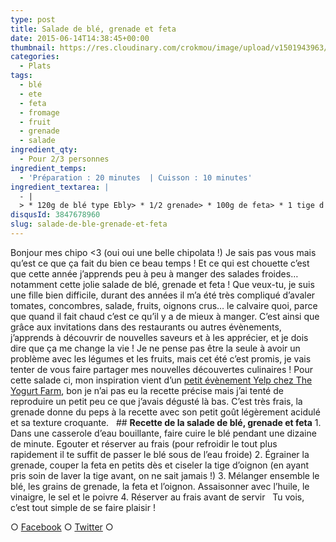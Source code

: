 ```yaml
---
type: post
title: Salade de blé, grenade et feta
date: 2015-06-14T14:38:45+00:00
thumbnail: https://res.cloudinary.com/crokmou/image/upload/v1501943963/recette-salade-bl---grenade-feta-crokmou-blog.jpg
categories: 
  - Plats
tags: 
  - blé
  - ete
  - feta
  - fromage
  - fruit
  - grenade
  - salade
ingredient_qty: 
  - Pour 2/3 personnes
ingredient_temps: 
  - 'Préparation : 20 minutes  | Cuisson : 10 minutes'
ingredient_textarea: |
  - |
  > * 120g de blé type Ebly> * 1/2 grenade> * 100g de feta> * 1 tige d'oignon nouveau> * 1 càs d'huile d'olive> * 1 càs de vinaigre balsamique> * sel & poivre
disqusId: 3847678960
slug: salade-de-ble-grenade-et-feta
---
```


Bonjour mes chipo <3 (oui oui une belle chipolata !) Je sais pas vous mais qu’est ce que ça fait du bien ce beau temps ! Et ce qui est chouette c’est que cette année j’apprends peu à peu à manger des salades froides… notamment cette jolie salade de blé, grenade et feta ! Que veux-tu, je suis une fille bien difficile, durant des années il m’a été très compliqué d’avaler tomates, concombres, salade, fruits, oignons crus… le calvaire quoi, parce que quand il fait chaud c’est ce qu’il y a de mieux à manger. C’est ainsi que grâce aux invitations dans des restaurants ou autres évènements, j’apprends à découvrir de nouvelles saveurs et à les apprécier, et je dois dire que ça me change la vie ! Je ne pense pas être la seule à avoir un problème avec les légumes et les fruits, mais cet été c’est promis, je vais tenter de vous faire partager mes nouvelles découvertes culinaires ! Pour cette salade ci, mon inspiration vient d’un [petit évènement Yelp chez The Yogurt Farm](http://fr.yelp.be/biz/yelp-at-the-yogurt-farm-bruxelles?hrid=N3YWrVHX380u7WNhBkVsYA&page_src=shared_via_messages_or_emails), bon je n’ai pas eu la recette précise mais j’ai tenté de reproduire un petit peu ce que j’avais dégusté là bas. C’est très frais, la grenade donne du peps à la recette avec son petit goût légèrement acidulé et sa texture croquante.   ## **Recette de la salade de blé, grenade et feta** 1\. Dans une casserole d’eau bouillante, faire cuire le blé pendant une dizaine de minute. Egouter et réserver au frais (pour refroidir le tout plus rapidement il te suffit de passer le blé sous de l’eau froide) 2\. Égrainer la grenade, couper la feta en petits dès et ciseler la tige d’oignon (en ayant pris soin de laver la tige avant, on ne sait jamais !) 3\. Mélanger ensemble le blé, les grains de grenade, la feta et l’oignon. Assaisonner avec l’huile, le vinaigre, le sel et le poivre 4\. Réserver au frais avant de servir   Tu vois, c’est tout simple de se faire plaisir !  

○ [Facebook](https://www.facebook.com/crokmou.blog) ○ [Twitter](https://twitter.com/Crokmou) ○